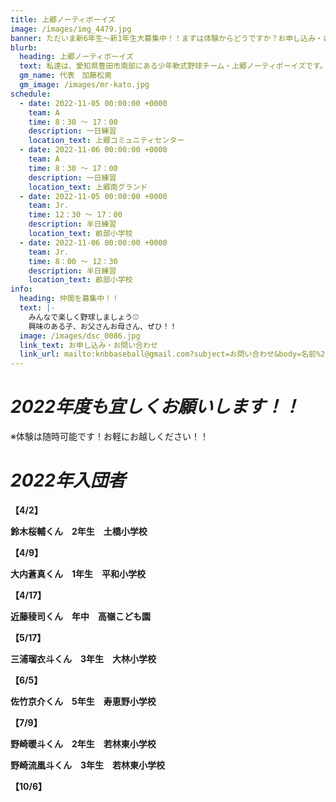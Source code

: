 ```yaml
---
title: 上郷ノーティボーイズ
image: /images/img_4479.jpg
banner: ただいま新6年生～新1年生大募集中！！まずは体験からどうですか？お申し込み・お問い合わせはお気軽にどうぞ！！
blurb:
  heading: 上郷ノーティボーイズ
  text: 私達は、愛知県豊田市南部にある少年軟式野球チーム・上郷ノーティボーイズです。野球を愛する少年・少女達の夢を育み、軟式野球を正しく指導し、体力向上と礼儀を養成します。また、親友同士の友情と交歓の場を与え、規則正しい明朗な少年・少女を育成することを目的としています。
  gm_name: 代表　加藤松男
  gm_image: /images/mr-kato.jpg
schedule:
  - date: 2022-11-05 00:00:00 +0000
    team: A
    time: 8：30 ～ 17：00
    description: 一日練習
    location_text: 上郷コミュニティセンター
  - date: 2022-11-06 00:00:00 +0000
    team: A
    time: 8：30 ～ 17：00
    description: 一日練習
    location_text: 上郷南グランド
  - date: 2022-11-05 00:00:00 +0000
    team: Jr.
    time: 12：30 ～ 17：00
    description: 半日練習
    location_text: 畝部小学校
  - date: 2022-11-06 00:00:00 +0000
    team: Jr.
    time: 8：00 ～ 12：30
    description: 半日練習
    location_text: 畝部小学校
info:
  heading: 仲間を募集中！！
  text: |-
    みんなで楽しく野球しましょう⚾
    興味のある子、お父さんお母さん、ぜひ！！
  image: /images/dsc_0086.jpg
  link_text: お申し込み・お問い合わせ
  link_url: mailto:knbbaseball@gmail.com?subject=お問い合わせ&body=名前%20%3A%0D%0Aふりがな%20%3A%0D%0A電話%20%3A%0D%0A学校名%20%3A%0D%0A学年%20%3A%0D%0Aお問い合せ内容%20%3A（例、体験・見学・入団希望）
---
```

# ***2022年度も宜しくお願いします！！***

※体験は随時可能です！お軽にお越しください！！

# ***2022年入団者***

**【4/2】**

**鈴木桜輔くん　2年生　土橋小学校**

**【4/9】**

**大内蒼真くん　1年生　平和小学校**

**【4/17】**

**近藤稜司くん　年中　高嶺こども園**

**【5/17】**

**三浦瑠衣斗くん　3年生　大林小学校**

**【6/5】**

**佐竹京介くん　5年生　寿恵野小学校**

**【7/9】**

**野崎暖斗くん　2年生　若林東小学校**

**野崎流凰斗くん　3年生　若林東小学校**

**【10/6】**